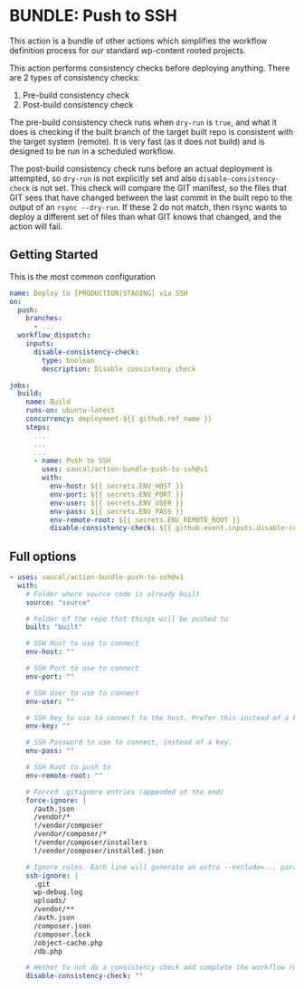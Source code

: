 # BUNDLE: Push to SSH

This action is a bundle of other actions which simplifies the workflow definition process for our standard wp-content rooted projects.

This action performs consistency checks before deploying anything. 
There are 2 types of consistency checks: 

1. Pre-build consistency check
2. Post-build consistency check

The pre-build consistency check runs when `dry-run` is `true`, and what it does is checking if the built branch of the target built repo is consistent with the target system (remote). It is very fast (as it does not build) and is designed to be run in a scheduled workflow. 

The post-build consistency check runs before an actual deployment is attempted, so `dry-run` is not explicitly set and also `disable-consistency-check` is not set. This check will compare the GIT manifest, so the files that GIT sees that have changed between the last commit in the built repo to the output of an `rsync --dry-run`. If these 2 do not match, then rsync wants to deploy a different set of files than what GIT knows that changed, and the action will fail. 

## Getting Started

This is the most common configuration

```yml
name: Deploy to [PRODUCTION|STAGING] via SSH
on:
  push:
    branches:
      - ...
  workflow_dispatch:
    inputs:
      disable-consistency-check:
        type: boolean
        description: Disable consistency check

jobs:
  build:
    name: Build
    runs-on: ubuntu-latest
    concurrency: deployment-${{ github.ref_name }}
    steps:
      ...
      ...
      ...
      - name: Push to SSH
        uses: saucal/action-bundle-push-to-ssh@v1
        with:
          env-host: ${{ secrets.ENV_HOST }}
          env-port: ${{ secrets.ENV_PORT }}
          env-user: ${{ secrets.ENV_USER }}
          env-pass: ${{ secrets.ENV_PASS }}
          env-remote-root: ${{ secrets.ENV_REMOTE_ROOT }}
          disable-consistency-check: ${{ github.event.inputs.disable-consistency-check }}
```

## Full options

```yml
- uses: saucal/action-bundle-push-to-ssh@v1
  with:
    # Folder where source code is already built
    source: "source"

    # Folder of the repo that things will be pushed to
    built: "built"

    # SSH Host to use to connect
    env-host: ""

    # SSH Port to use to connect
    env-port: ""

    # SSH User to use to connect
    env-user: ""

    # SSH key to use to connect to the host. Prefer this instead of a key if available.
    env-key: ""

    # SSH Password to use to connect, instead of a key.
    env-pass: ""

    # SSH Root to push to
    env-remote-root: ""

    # Forced .gitignore entries (appended at the end)
    force-ignore: |
      /auth.json
      /vendor/*
      !/vendor/composer
      /vendor/composer/*
      !/vendor/composer/installers
      !/vendor/composer/installed.json

    # Ignore rules. Each line will generate an extra --exclude=... parameter for rsync.
    ssh-ignore: |
      .git
      wp-debug.log
      uploads/
      /vendor/**
      /auth.json
      /composer.json
      /composer.lock
      /object-cache.php
      /db.php

    # Wether to not do a consistency check and complete the workflow regardless. [true|false]
    disable-consistency-check: ""
```
